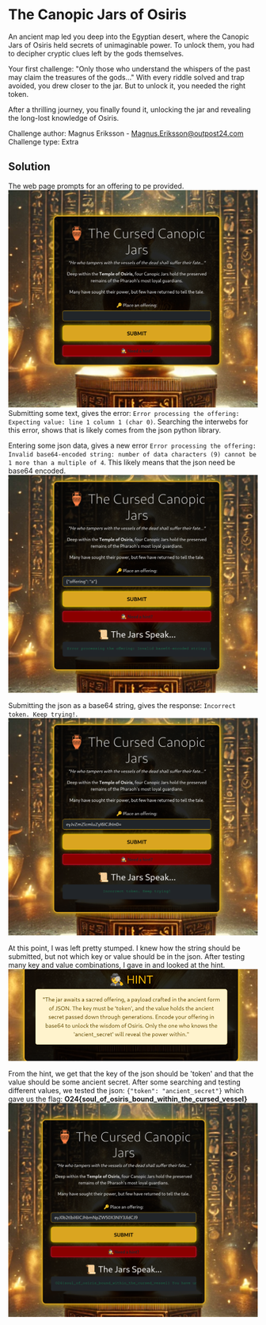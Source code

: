 # The Canopic Jars of Osiris
An ancient map led you deep into the Egyptian desert, where the Canopic Jars of Osiris held secrets of unimaginable power. To unlock them, you had to decipher cryptic clues left by the gods themselves.

Your first challenge: "Only those who understand the whispers of the past may claim the treasures of the gods..." With every riddle solved and trap avoided, you drew closer to the jar. But to unlock it, you needed the right token.

After a thrilling journey, you finally found it, unlocking the jar and revealing the long-lost knowledge of Osiris.

Challenge author: Magnus Eriksson - Magnus.Eriksson@outpost24.com  
Challenge type: Extra

## Solution
The web page prompts for an offering to pe provided.
![alt text](image.png)
Submitting some text, gives the error: `Error processing the offering: Expecting value: line 1 column 1 (char 0)`. Searching the interwebs for this error, shows that is likely comes from the json python library. 

Entering some json data, gives a new error `Error processing the offering: Invalid base64-encoded string: number of data characters (9) cannot be 1 more than a multiple of 4`. This likely means that the json need be base64 encoded.
![alt text](image-1.png)

Submitting the json as a base64 string, gives the response: `Incorrect token. Keep trying!`.
![alt text](image-2.png)

At this point, I was left pretty stumped. I knew how the string should be submitted, but not which key or value should be in the json. After testing many key and value combinations, I gave in and looked at the hint. 
![alt text](image-3.png)

From the hint, we get that the key of the json should be 'token' and that the value should be some ancient secret. After some searching and testing different values, we tested the json: `{"token": "ancient_secret"}` which gave us the flag: **O24{soul_of_osiris_bound_within_the_cursed_vessel}**
![alt text](image-4.png)
